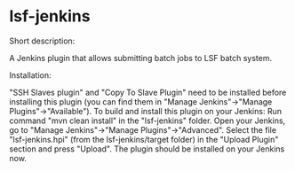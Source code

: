 # lsf-jenkins

Short description:

A Jenkins plugin that allows submitting batch jobs to LSF batch system.

Installation:

"SSH Slaves plugin" and "Copy To Slave Plugin" need to be installed before installing  this plugin (you can find them in "Manage Jenkins"->"Manage Plugins"->"Available"). To build and install this plugin on your Jenkins: 
Run command "mvn clean install" in the "lsf-jenkins" folder.
Open your Jenkins, go to "Manage Jenkins"->"Manage Plugins"->"Advanced". 
Select the file "lsf-jenkins.hpi" (from the lsf-jenkins/target folder) in the "Upload Plugin" section and press "Upload".
The plugin should be installed on your Jenkins now.
